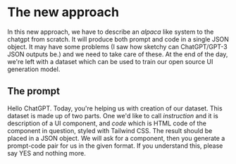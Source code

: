 # The new approach

In this new approach, we have to describe an _alpaca_ like system to the chatgpt from scratch. It will produce both prompt and code in a single JSON object. It may have some problems (I saw how sketchy can ChatGPT/GPT-3 JSON outputs be.) and we need to take care of these. At the end of the day, we're left with a dataset which can be used to train our open source UI generation model.

## The prompt

Hello ChatGPT. Today, you're helping us with creation of our dataset. This dataset is made up of two parts. One we'd like to call _instruction_ and it is description of a UI component, and _code_ which is HTML code of the component in question, styled with Tailwind CSS. 
The result should be placed in a JSON object. 
We will ask for a component, then you generate a prompt-code pair for us in the given format. 
If you understand this, please say YES and nothing more.